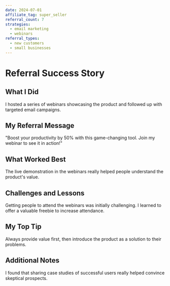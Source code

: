 ```yaml
---
date: 2024-07-01
affiliate_tag: super_seller
referral_count: 7
strategies:
  - email marketing
  - webinars
referral_types:
  - new customers
  - small businesses
---
```

# Referral Success Story
## What I Did
I hosted a series of webinars showcasing the product and followed up with targeted email campaigns.
## My Referral Message
"Boost your productivity by 50% with this game-changing tool. Join my webinar to see it in action!"
## What Worked Best
The live demonstration in the webinars really helped people understand the product's value.
## Challenges and Lessons
Getting people to attend the webinars was initially challenging. I learned to offer a valuable freebie to increase attendance.
## My Top Tip
Always provide value first, then introduce the product as a solution to their problems.
## Additional Notes
I found that sharing case studies of successful users really helped convince skeptical prospects.